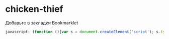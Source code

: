 # chicken-thief

Добавьте в закладки Bookmarklet

```javascript
javascript: (function (){var s = document.createElement('script'); s.type = "text/javascript"; s.src = 'https://raw.githubusercontent.com/kurtsergey/chicken-thief/master/app.js'; document.body.appendChild(s);})();
```
